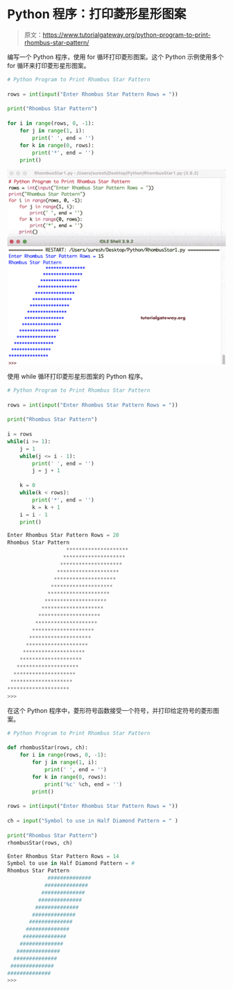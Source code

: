 # Python 程序：打印菱形星形图案

> 原文：<https://www.tutorialgateway.org/python-program-to-print-rhombus-star-pattern/>

编写一个 Python 程序，使用 for 循环打印菱形图案。这个 Python 示例使用多个 for 循环来打印菱形星形图案。

```py
# Python Program to Print Rhombus Star Pattern

rows = int(input("Enter Rhombus Star Pattern Rows = "))

print("Rhombus Star Pattern") 

for i in range(rows, 0, -1):
    for j in range(1, i):
        print(' ', end = '')
    for k in range(0, rows):
        print('*', end = '')
    print()
```

![Python Program to Print Rhombus Star Pattern 1](img/72879a7c697c826cf7ec72ff22b8b938.png)

使用 while 循环打印菱形星形图案的 Python 程序。

```py
# Python Program to Print Rhombus Star Pattern

rows = int(input("Enter Rhombus Star Pattern Rows = "))

print("Rhombus Star Pattern") 

i = rows
while(i >= 1):
    j = 1
    while(j <= i - 1):
        print(' ', end = '')
        j = j + 1

    k = 0
    while(k < rows):
        print('*', end = '')
        k = k + 1
    i = i - 1
    print()
```

```py
Enter Rhombus Star Pattern Rows = 20
Rhombus Star Pattern
                   ********************
                  ********************
                 ********************
                ********************
               ********************
              ********************
             ********************
            ********************
           ********************
          ********************
         ********************
        ********************
       ********************
      ********************
     ********************
    ********************
   ********************
  ********************
 ********************
********************
>>> 
```

在这个 Python 程序中，菱形符号函数接受一个符号，并打印给定符号的菱形图案。

```py
# Python Program to Print Rhombus Star Pattern

def rhombusStar(rows, ch):
    for i in range(rows, 0, -1):
        for j in range(1, i):
            print(' ', end = '')
        for k in range(0, rows):
            print('%c' %ch, end = '')
        print()

rows = int(input("Enter Rhombus Star Pattern Rows = "))

ch = input("Symbol to use in Half Diamond Pattern = " )

print("Rhombus Star Pattern")
rhombusStar(rows, ch)
```

```py
Enter Rhombus Star Pattern Rows = 14
Symbol to use in Half Diamond Pattern = #
Rhombus Star Pattern
             ##############
            ##############
           ##############
          ##############
         ##############
        ##############
       ##############
      ##############
     ##############
    ##############
   ##############
  ##############
 ##############
##############
>>> 
```